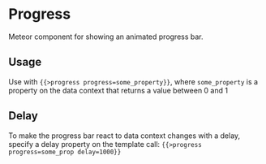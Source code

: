 # Progress

Meteor component for showing an animated progress bar.


## Usage

Use with `{{>progress progress=some_property}}`, where `some_property` is a property on the data context that returns a value between 0 and 1

## Delay

To make the progress bar react to data context changes with a delay, specify a delay property on the template call: `{{>progress progress=some_prop delay=1000}}`
